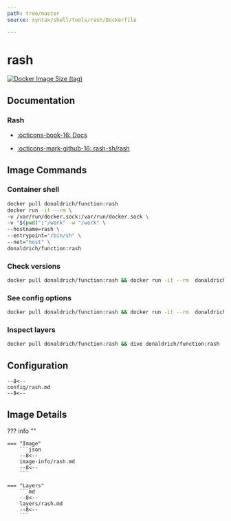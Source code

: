 ```yaml
---
path: tree/master
source: syntax/shell/tools/rash/Dockerfile

---
```


# rash

[![Docker Image Size (tag)](https://img.shields.io/docker/image-size/donaldrich/function/rash?color=blue&label=donaldrich/function:rash&logo=docker&style=flat-square)](https://hub.docker.com/r/donaldrich/function/rash)

## Documentation

### Rash

* [:octicons-book-16: Docs](https://rash.sh/)

* [:octicons-mark-github-16: rash-sh/rash](https://github.com/rash-sh/rash)

## Image Commands

### Container shell

```sh
docker pull donaldrich/function:rash
docker run -it --rm \
-v /var/run/docker.sock:/var/run/docker.sock \
-v "$(pwd)":"/work" -w "/work" \
--hostname=rash \
--entrypoint="/bin/sh" \
--net="host" \
donaldrich/function:rash
```

### Check versions

```sh
docker pull donaldrich/function:rash && docker run -it --rm  donaldrich/function:rash validate
```

### See config options

```sh
docker pull donaldrich/function:rash && docker run -it --rm  donaldrich/function:rash help
```

### Inspect layers

```sh
docker pull donaldrich/function:rash && dive donaldrich/function:rash
```

## Configuration

```
--8<--
config/rash.md
--8<--
```

## Image Details

??? info ""

    === "Image"
        ```json
        --8<--
        image-info/rash.md
        --8<--
        ```

    === "Layers"
        ```md
        --8<--
        layers/rash.md
        --8<--
        ```

